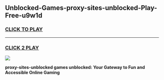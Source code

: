 
## Unblocked-Games-proxy-sites-unblocked-Play-Free-u9w1d
<h3>
<a href="https://premium76.site?title=proxy-sites-unblocked&ref=10A">CLICK TO PLAY</a></h3>
<hr>

<h3>
<a href="https://premium76.site?title=proxy-sites-unblocked&ref=10A">CLICK 2 PLAY</a>
  
</h3>

<a href="https://premium76.site?title=proxy-sites-unblocked&ref=10A"><img src="https://clearcache.store/games.png"></a>


**proxy-sites-unblocked games unblocked: Your Gateway to Fun and Accessible Online Gaming**
